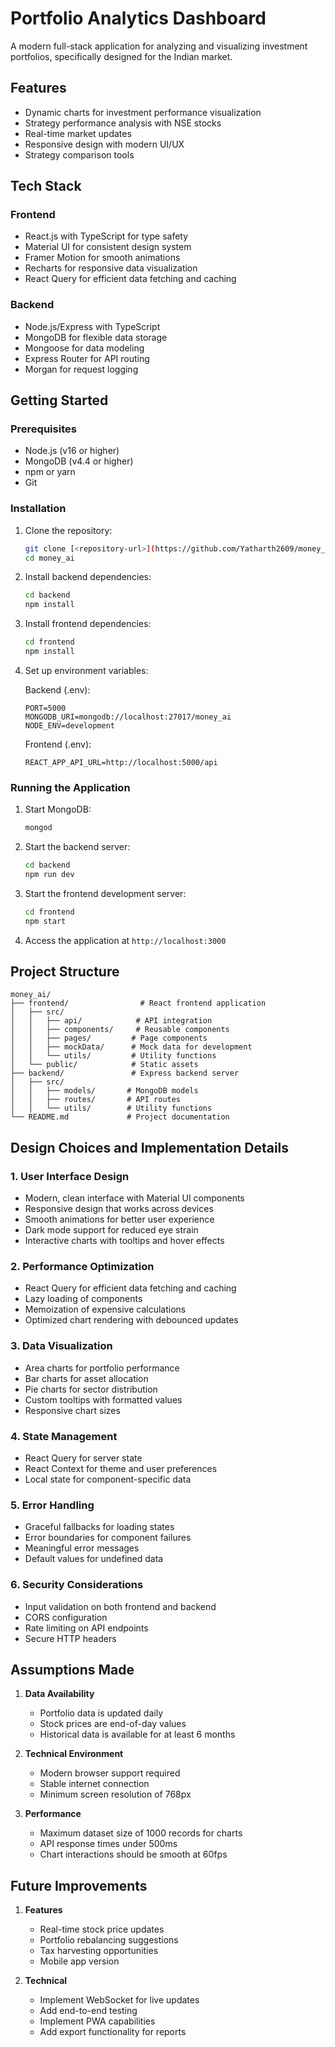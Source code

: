 # Portfolio Analytics Dashboard

A modern full-stack application for analyzing and visualizing investment portfolios, specifically designed for the Indian market.

## Features

- Dynamic charts for investment performance visualization
- Strategy performance analysis with NSE stocks
- Real-time market updates
- Responsive design with modern UI/UX
- Strategy comparison tools

## Tech Stack

### Frontend
- React.js with TypeScript for type safety
- Material UI for consistent design system
- Framer Motion for smooth animations
- Recharts for responsive data visualization
- React Query for efficient data fetching and caching

### Backend
- Node.js/Express with TypeScript
- MongoDB for flexible data storage
- Mongoose for data modeling
- Express Router for API routing
- Morgan for request logging

## Getting Started

### Prerequisites

- Node.js (v16 or higher)
- MongoDB (v4.4 or higher)
- npm or yarn
- Git

### Installation

1. Clone the repository:
   ```bash
   git clone [<repository-url>](https://github.com/Yatharth2609/money_ai_assingment.git)
   cd money_ai
   ```

2. Install backend dependencies:
   ```bash
   cd backend
   npm install
   ```

3. Install frontend dependencies:
   ```bash
   cd frontend
   npm install
   ```

4. Set up environment variables:
   
   Backend (.env):
   ```
   PORT=5000
   MONGODB_URI=mongodb://localhost:27017/money_ai
   NODE_ENV=development
   ```

   Frontend (.env):
   ```
   REACT_APP_API_URL=http://localhost:5000/api
   ```

### Running the Application

1. Start MongoDB:
   ```bash
   mongod
   ```

2. Start the backend server:
   ```bash
   cd backend
   npm run dev
   ```

3. Start the frontend development server:
   ```bash
   cd frontend
   npm start
   ```

4. Access the application at `http://localhost:3000`

## Project Structure

```
money_ai/
├── frontend/                # React frontend application
│   ├── src/
│   │   ├── api/            # API integration
│   │   ├── components/     # Reusable components
│   │   ├── pages/         # Page components
│   │   ├── mockData/      # Mock data for development
│   │   └── utils/         # Utility functions
│   └── public/            # Static assets
├── backend/               # Express backend server
│   ├── src/
│   │   ├── models/       # MongoDB models
│   │   ├── routes/       # API routes
│   │   └── utils/        # Utility functions
└── README.md             # Project documentation
```

## Design Choices and Implementation Details

### 1. User Interface Design
- Modern, clean interface with Material UI components
- Responsive design that works across devices
- Smooth animations for better user experience
- Dark mode support for reduced eye strain
- Interactive charts with tooltips and hover effects

### 2. Performance Optimization
- React Query for efficient data fetching and caching
- Lazy loading of components
- Memoization of expensive calculations
- Optimized chart rendering with debounced updates

### 3. Data Visualization
- Area charts for portfolio performance
- Bar charts for asset allocation
- Pie charts for sector distribution
- Custom tooltips with formatted values
- Responsive chart sizes

### 4. State Management
- React Query for server state
- React Context for theme and user preferences
- Local state for component-specific data

### 5. Error Handling
- Graceful fallbacks for loading states
- Error boundaries for component failures
- Meaningful error messages
- Default values for undefined data

### 6. Security Considerations
- Input validation on both frontend and backend
- CORS configuration
- Rate limiting on API endpoints
- Secure HTTP headers

## Assumptions Made

1. **Data Availability**
   - Portfolio data is updated daily
   - Stock prices are end-of-day values
   - Historical data is available for at least 6 months

2. **Technical Environment**
   - Modern browser support required
   - Stable internet connection
   - Minimum screen resolution of 768px

3. **Performance**
   - Maximum dataset size of 1000 records for charts
   - API response times under 500ms
   - Chart interactions should be smooth at 60fps

## Future Improvements

1. **Features**
   - Real-time stock price updates
   - Portfolio rebalancing suggestions
   - Tax harvesting opportunities
   - Mobile app version

2. **Technical**
   - Implement WebSocket for live updates
   - Add end-to-end testing
   - Implement PWA capabilities
   - Add export functionality for reports
